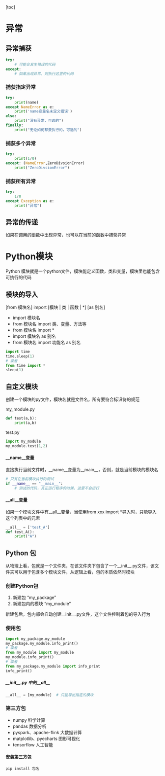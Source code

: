 [toc]

# 异常

## 异常捕获

~~~ python
try:
    # 可能会发生错误的代码
except:
    # 如果出现异常，则执行这里的代码
~~~

### 捕获指定异常

~~~ python
try:
    print(name)
except NameError as e:
    print('name变量名未定义错误')
else:
    print("没有异常，可选的")
finally:
    print("无论如何都要执行的，可选的")
~~~

### 捕获多个异常

~~~ python
try:
    print(1/0)
except: (NameError,ZeroDivsionError)
	print("ZeroDivsionError")
~~~

### 捕获所有异常

~~~ python
try:
    1/0
except Exception as e:
    print("异常")
~~~

## 异常的传递

如果在调用的函数中出现异常，也可以在当前的函数中捕获异常

# Python模块

Python 模块就是一个python文件，模块能定义函数，类和变量，模块里也能包含可执行的代码

## 模块的导入

[from 模块名] import [模块 | 类 | 函数 | \*] [as 别名]

*   import 模块名
*   from 模块名 import 类、变量、方法等
*   from 模块名 import \*
*   import 模块名 as 别名
*   from 模块名 import 功能名 as 别名

~~~ python
import time
time.sleep(1)
# 或者
from time import *
sleep(1)
~~~

## 自定义模块

创建一个模块的py文件，模块名就是文件名，所有要符合标识符的规范

my_module.py

~~~ python
def test(a,b):
    print(a,b)
~~~

test.py

~~~ python
import my_module
my_module.test(1,2)
~~~

#### \_\_name\_\_变量

直接执行当前文件时，\_\_name\_\_变量为\_\_main\_\_，否则，就是当前模块的模块名

~~~ python
# 只有在当前模块执行的测试
if __name__ == "__main__":
    # 测试的代码，真正运行程序的时候，这里不会运行
~~~

#### \_\_all\_\_变量

如果一个模块文件中有\_\_all\_\_变量，当使用from xxx import \*导入时，只能导入这个列表中的元素

~~~ python
__all__ = ['test_A']
def test_A():
    print("A")
~~~

## Python 包

从物理上看，包就是一个文件夹，在该文件夹下包含了一个\_\_init\_\_.py文件，该文件夹可以用于包含多个模块文件，从逻辑上看，包的本质依然时模块

### 创建Python包

1.   新建包 “my_package”
2.   新建包内的模块 “my_module”

新建包后，包内部会自动创建\_\_init\_\_.py文件，这个文件控制着包的导入行为

### 使用包

~~~ python
import my_package.my_module
my_package.my_module.info_print()
# 或者
from my_module import my_module
my_module.info_print()
# 或者
from my_package.my_module import info_print
info_print()
~~~

##### \_\_init\_\_.py 中的\_\_all\_\_

~~~ python
__all__ = [my_module]  # 只能导出指定的模块
~~~

### 第三方包

*   numpy 科学计算
*   pandas 数据分析
*   pyspark、apache-flink 大数据计算
*   matplotlib、pyecharts 图形可视化
*   tensorflow 人工智能

#### 安装第三方包

~~~ shell
pip install 包名
~~~

